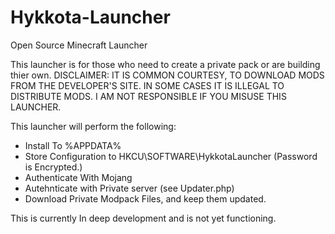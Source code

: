 # Hykkota-Launcher
Open Source Minecraft Launcher

This launcher is for those who need to create a private pack or are building thier own.
DISCLAIMER:
IT IS COMMON COURTESY, TO DOWNLOAD MODS FROM THE DEVELOPER'S SITE. IN SOME CASES IT IS ILLEGAL TO DISTRIBUTE MODS.
I AM NOT RESPONSIBLE IF YOU MISUSE THIS LAUNCHER.

This launcher will perform the following:
- Install To %APPDATA%
- Store Configuration to HKCU\SOFTWARE\HykkotaLauncher (Password is Encrypted.)
- Authenticate With Mojang
- Autehnticate with Private server (see Updater.php)
- Download Private Modpack Files, and keep them updated.
 
This is currently In deep development and is not yet functioning.
